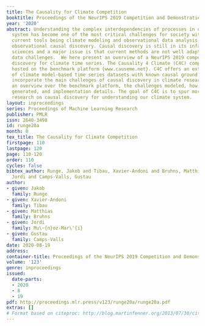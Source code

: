 ```yaml
---
title: The Causality for Climate Competition
booktitle: Proceedings of the NeurIPS 2019 Competition and Demonstration Track
year: '2020'
abstract: Understanding the complex interdependencies of processes in our climate
  system has become one of the most critical challenges for society with our main
  current tools being climate modeling and observational data analysis, in particular
  observational causal discovery. Causal discovery is still in its infancy in Earth
  sciences and a major issue is that current methods are not well adapted to climate
  data challenges.  We here present an overview of a NeurIPS 2019 competition on causal
  discovery for climate time series. The Causality 4 Climate (C4C) competition was
  hosted on the benchmark platform {www.causeme.net}. C4C offers an extensive number
  of climate model-based time series datasets with known causal ground truth that
  incorporate the main challenges of causal discovery in climate research. We give
  an overview over the benchmark platform, the challenges modeled, how datasets were
  generated, and implementation details. The goal of C4C is to spur more focused methodological
  research on causal discovery for understanding our climate system.
layout: inproceedings
series: Proceedings of Machine Learning Research
publisher: PMLR
issn: 2640-3498
id: runge20a
month: 0
tex_title: The Causality for Climate Competition
firstpage: 110
lastpage: 120
page: 110-120
order: 110
cycles: false
bibtex_author: Runge, Jakob and Tibau, Xavier-Andoni and Bruhns, Matthias and Mu\~{n}oz-Mar\'{i},
  Jordi and Camps-Valls, Gustau
author:
- given: Jakob
  family: Runge
- given: Xavier-Andoni
  family: Tibau
- given: Matthias
  family: Bruhns
- given: Jordi
  family: Mu\~{n}oz-Mar\'{i}
- given: Gustau
  family: Camps-Valls
date: 2020-08-19
address: 
container-title: Proceedings of the NeurIPS 2019 Competition and Demonstration Track
volume: '123'
genre: inproceedings
issued:
  date-parts:
  - 2020
  - 8
  - 19
pdf: http://proceedings.mlr.press/v123/runge20a/runge20a.pdf
extras: []
# Format based on citeproc: http://blog.martinfenner.org/2013/07/30/citeproc-yaml-for-bibliographies/
---
```

